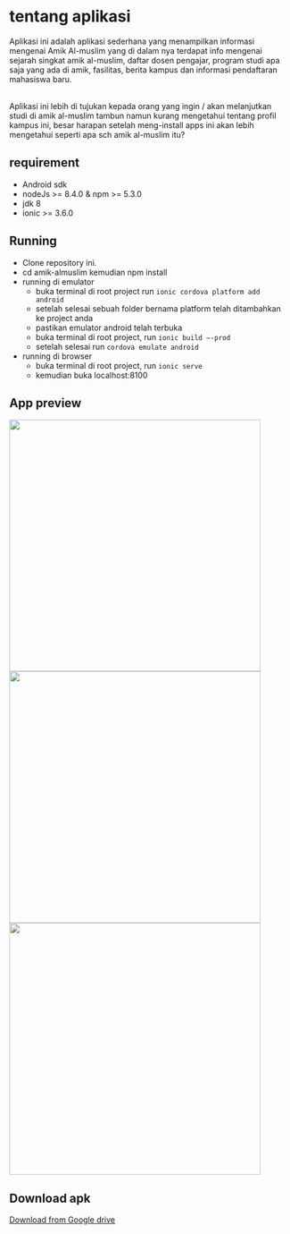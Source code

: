 # tentang aplikasi
Aplikasi ini adalah aplikasi sederhana yang menampilkan informasi mengenai Amik Al-muslim yang di dalam nya terdapat info mengenai sejarah singkat amik al-muslim, daftar dosen pengajar, program studi apa saja yang ada di amik, fasilitas, berita kampus dan informasi pendaftaran mahasiswa baru.
</span><br><br>

Aplikasi ini lebih di tujukan kepada orang yang ingin / akan melanjutkan studi di amik al-muslim tambun namun kurang mengetahui tentang profil kampus ini, besar harapan setelah meng-install apps ini akan lebih mengetahui seperti apa sch amik al-muslim itu?

## requirement

 * Android sdk
 * nodeJs >= 8.4.0 & npm >= 5.3.0
 * jdk 8
 * ionic >= 3.6.0


## Running
 * Clone repository ini.
 * cd amik-almuslim kemudian npm install
 * running di emulator
      * buka terminal di root project run `ionic cordova platform add android`
      * setelah selesai sebuah folder bernama platform telah ditambahkan ke project anda
      * pastikan emulator android telah terbuka
      * buka terminal di root project, run `ionic build –-prod`
      * setelah selesai run `cordova emulate android`
 * running di browser
      * buka terminal di root project, run `ionic serve` 
      * kemudian buka localhost:8100


 ## App preview
 <div>
 <img src="https://firebasestorage.googleapis.com/v0/b/ionic2-1afad.appspot.com/o/amik-home.gif?alt=media&token=7f3e44f3-64a2-4c19-bf76-a117ce1b6ec0" height=450/>
 <img src="https://firebasestorage.googleapis.com/v0/b/ionic2-1afad.appspot.com/o/amik-all.gif?alt=media&token=4c749863-1d31-468e-ab22-214effa63f0e" height=450/>
 <img src="https://firebasestorage.googleapis.com/v0/b/ionic2-1afad.appspot.com/o/amik-gallery.gif?alt=media&token=c476b1d1-abdc-4cd1-aeb9-c3c717e78311" height=450/>
</div>

 ## Download apk

<a href="https://drive.google.com/open?id=0Bxp6Hpy2uQydOTZXQVpLQ05XVjA">Download from Google drive</a>
